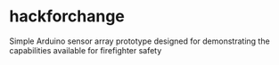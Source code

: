 # hackforchange
Simple Arduino sensor array prototype designed for demonstrating the capabilities available for firefighter safety

